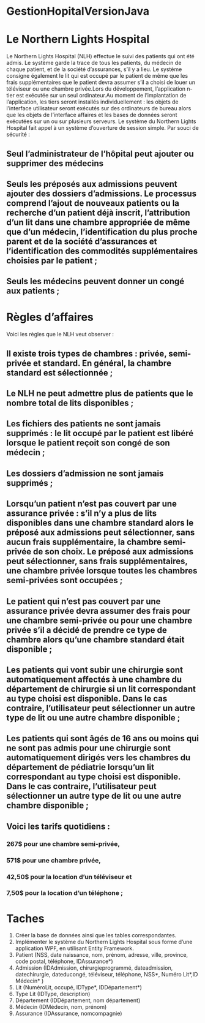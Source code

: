 # GestionHopitalVersionJava 
# Le Northern Lights Hospital
Le Northern Lights Hospital (NLH) effectue le suivi des patients qui ont été admis. Le système garde la trace de tous les patients, du médecin de chaque patient, et de la société d’assurances, s’il y a lieu. Le système consigne également le lit qui est occupé par le patient de même que les frais supplémentaires que le patient devra assumer s’il a choisi de louer un téléviseur ou une chambre privée.Lors du développement, l’application n-tier est exécutée sur un seul ordinateur.Au moment de l’implantation de l’application, les tiers seront installés individuellement : les objets de l’interface utilisateur seront exécutés sur des ordinateurs de bureau alors que les objets de l’interface affaires et les bases de données seront exécutées sur un ou sur plusieurs serveurs.
Le système du Northern Lights Hospital fait appel à un système d’ouverture de session simple. Par souci de sécurité :
## Seul l’administrateur de l’hôpital peut ajouter ou supprimer des médecins
## Seuls les préposés aux admissions peuvent ajouter des dossiers d’admissions. Le processus comprend l’ajout de nouveaux patients ou la recherche d’un patient déjà inscrit, l’attribution d’un lit dans une chambre appropriée de même que d’un médecin, l’identification du plus proche parent et de la société d’assurances et l’identification des commodités supplémentaires choisies par le patient ;
## Seuls les médecins peuvent donner un congé aux patients ;
# Règles d’affaires
Voici les règles que le NLH veut observer :
## Il existe trois types de chambres : privée, semi-privée et standard. En général, la chambre standard est sélectionnée ;
## Le NLH ne peut admettre plus de patients que le nombre total de lits disponibles ;
## Les fichiers des patients ne sont jamais supprimés : le lit occupé par le patient est libéré lorsque le patient reçoit son congé de son médecin ;
## Les dossiers d’admission ne sont jamais supprimés ;
## Lorsqu’un patient n’est pas couvert par une assurance privée : s’il n’y a plus de lits disponibles dans une chambre standard alors le préposé aux admissions peut sélectionner, sans aucun frais supplémentaire, la chambre semi-privée de son choix. Le préposé aux admissions peut sélectionner, sans frais supplémentaires, une chambre privée lorsque toutes les chambres semi-privées sont occupées ;
## Le patient qui n’est pas couvert par une assurance privée devra assumer des frais pour une chambre semi-privée ou pour une chambre privée s’il a décidé de prendre ce type de chambre alors qu’une chambre standard était disponible ;
## Les patients qui vont subir une chirurgie sont automatiquement affectés à une chambre du département de chirurgie si un lit correspondant au type choisi est disponible. Dans le cas contraire, l’utilisateur peut sélectionner un autre type de lit ou une autre chambre disponible ;
## Les patients qui sont âgés de 16 ans ou moins qui ne sont pas admis pour une chirurgie sont automatiquement dirigés vers les chambres du département de pédiatrie lorsqu’un lit correspondant au type choisi est disponible. Dans le cas contraire, l’utilisateur peut sélectionner un autre type de lit ou une autre chambre disponible ;
## Voici les tarifs quotidiens : 
### 267$ pour une chambre semi-privée, 
### 571$ pour une chambre privée, 
### 42,50$ pour la location d’un téléviseur et
### 7,50$ pour la location d’un téléphone ;
# Taches
1. Créer la base de données ainsi que les tables correspondantes.
2. Implémenter le système du Northern Lights Hospital sous forme d’une application WPF, en utilisant Entity Framework.
1. Patient (NSS, date naissance, nom, prénom, adresse, ville, province, code postal, téléphone,
IDAssurance*)
2. Admission (IDAdmission, chirurgieprogrammé, dateadmission, datechirurgie, dateducongé, téléviseur, téléphone, NSS*, Numéro Lit*,ID Médecin* )
3. Lit (NuméroLit, occupé, IDType*, IDDépartement*)
4. Type Lit (IDType, description)
5. Département (IDDépartement, nom département)
6. Médecin (IDMédecin, nom, prénom)
7. Assurance (IDAssurance, nomcompagnie)
